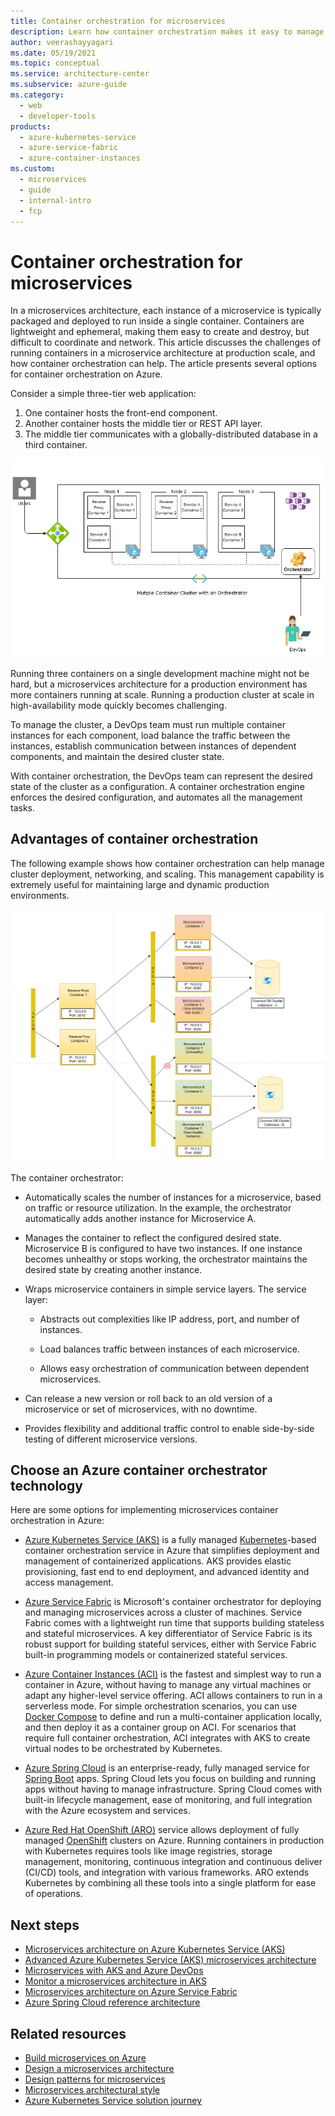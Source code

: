 ```yaml
---
title: Container orchestration for microservices
description: Learn how container orchestration makes it easy to manage complex multi-container microservice deployments, scaling, and cluster health.
author: veerashayyagari
ms.date: 05/19/2021
ms.topic: conceptual
ms.service: architecture-center
ms.subservice: azure-guide
ms.category:
  - web
  - developer-tools
products:
  - azure-kubernetes-service
  - azure-service-fabric
  - azure-container-instances
ms.custom:
  - microservices
  - guide
  - internal-intro
  - fcp
---
```


# Container orchestration for microservices

In a microservices architecture, each instance of a microservice is typically packaged and deployed to run inside a single container. Containers are lightweight and ephemeral, making them easy to create and destroy, but difficult to coordinate and network. This article discusses the challenges of running containers in a microservice architecture at production scale, and how container orchestration can help. The article presents several options for container orchestration on Azure.

Consider a simple three-tier web application:

1. One container hosts the front-end component.
2. Another container hosts the middle tier or REST API layer.
3. The middle tier communicates with a globally-distributed database in a third container.

![Conceptual diagram of a simple containerized microservices web application.](../images/multi-container-cluster-with-orchestrator.png)

Running three containers on a single development machine might not be hard, but a microservices architecture for a production environment has more containers running at scale. Running a production cluster at scale in high-availability mode quickly becomes challenging.

To manage the cluster, a DevOps team must run multiple container instances for each component, load balance the traffic between the instances, establish communication between instances of dependent components, and maintain the desired cluster state.

With container orchestration, the DevOps team can represent the desired state of the cluster as a configuration. A container orchestration engine enforces the desired configuration, and automates all the management tasks.

## Advantages of container orchestration

The following example shows how container orchestration can help manage cluster deployment, networking, and scaling. This management capability is extremely useful for maintaining large and dynamic production environments.

![Diagram of an example microservices cluster showing container orchestrator scenarios.](../images/container-orchestrator-usecases.png)

The container orchestrator:

- Automatically scales the number of instances for a microservice, based on traffic or resource utilization. In the example, the orchestrator automatically adds another instance for Microservice A.

- Manages the container to reflect the configured desired state. Microservice B is configured to have two instances. If one instance becomes unhealthy or stops working, the orchestrator maintains the desired state by creating another instance.

- Wraps microservice containers in simple service layers. The service layer:
  
  - Abstracts out complexities like IP address, port, and number of instances.
  
  - Load balances traffic between instances of each microservice.
  
  - Allows easy orchestration of communication between dependent microservices.

- Can release a new version or roll back to an old version of a microservice or set of microservices, with no downtime.

- Provides flexibility and additional traffic control to enable side-by-side testing of different microservice versions.

## Choose an Azure container orchestrator technology

Here are some options for implementing microservices container orchestration in Azure:

- [Azure Kubernetes Service (AKS)](https://azure.microsoft.com/services/kubernetes-service/) is a fully managed [Kubernetes](https://kubernetes.io/)-based container orchestration service in Azure that simplifies deployment and management of containerized applications. AKS provides elastic provisioning, fast end to end deployment, and advanced identity and access management.

- [Azure Service Fabric](https://azure.microsoft.com/services/service-fabric/) is Microsoft's container orchestrator for deploying and managing microservices across a cluster of machines. Service Fabric comes with a lightweight run time that supports building stateless and stateful microservices. A key differentiator of Service Fabric is its robust support for building stateful services, either with Service Fabric built-in programming models or containerized stateful services.

- [Azure Container Instances (ACI)](https://azure.microsoft.com/services/container-instances/) is the fastest and simplest way to run a container in Azure, without having to manage any virtual machines or adapt any higher-level service offering. ACI allows containers to run in a serverless mode. For simple orchestration scenarios, you can use [Docker Compose](https://docs.docker.com/compose/) to define and run a multi-container application locally, and then deploy it as a container group on ACI. For scenarios that require full container orchestration, ACI integrates with AKS to create virtual nodes to be orchestrated by Kubernetes.

- [Azure Spring Cloud](https://azure.microsoft.com/services/spring-cloud/) is an enterprise-ready, fully managed service for [Spring Boot](https://spring.io/projects/spring-boot) apps. Spring Cloud lets you focus on building and running apps without having to manage infrastructure. Spring Cloud comes with built-in lifecycle management, ease of monitoring, and full integration with the Azure ecosystem and services.

- [Azure Red Hat OpenShift (ARO)](https://azure.microsoft.com/services/openshift/) service allows deployment of fully managed [OpenShift](https://www.openshift.com/) clusters on Azure. Running containers in production with Kubernetes requires tools like image registries, storage management, monitoring, continuous integration and continuous deliver (CI/CD) tools, and integration with various frameworks. ARO extends Kubernetes by combining all these tools into a single platform for ease of operations.

## Next steps

- [Microservices architecture on Azure Kubernetes Service (AKS)](/azure/architecture/reference-architectures/containers/aks-microservices/aks-microservices)
- [Advanced Azure Kubernetes Service (AKS) microservices architecture](/azure/architecture/reference-architectures/containers/aks-microservices/aks-microservices-advanced)
- [Microservices with AKS and Azure DevOps](/azure/architecture/solution-ideas/articles/microservices-with-aks)
- [Monitor a microservices architecture in AKS](../logging-monitoring.md)
- [Microservices architecture on Azure Service Fabric](/azure/architecture/reference-architectures/microservices/service-fabric)
- [Azure Spring Cloud reference architecture](/azure/spring-cloud/reference-architecture)

## Related resources

- [Build microservices on Azure](/azure/architecture/microservices/)
- [Design a microservices architecture](/azure/architecture/microservices/design/)
- [Design patterns for microservices](/azure/architecture/microservices/design/patterns)
- [Microservices architectural style](/azure/architecture/guide/architecture-styles/microservices)
- [Azure Kubernetes Service solution journey](/azure/architecture/reference-architectures/containers/aks-start-here)

